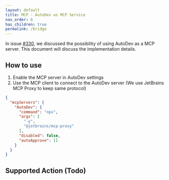```yaml
---
layout: default
title: MCP - AutoDev as MCP Service
nav_order: 6
has_children: true
permalink: /bridge
---
```


In issue [#330](https://github.com/unit-mesh/auto-dev/issues/330), we discussed the possibility of using AutoDev as a MCP server.
This document will discuss the implementation details.

## How to use

1. Enable the MCP server in AutoDev settings
2. Use the MCP client to connect to the AutoDev server (We use JetBrains MCP Proxy to keep same protocol)

```json
{
  "mcpServers": {
    "AutoDev": {
      "command": "npx",
      "args": [
        "-y",
        "@jetbrains/mcp-proxy"
      ],
      "disabled": false,
      "autoApprove": []
    }
  }
}
```

## Supported Action (Todo)


